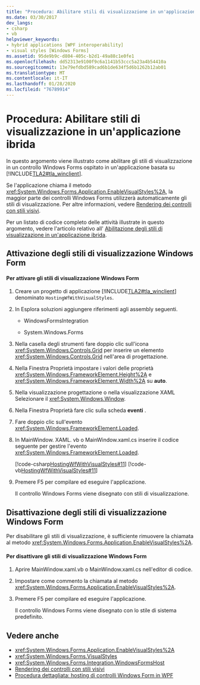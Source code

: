```yaml
---
title: "Procedura: Abilitare stili di visualizzazione in un'applicazione ibrida"
ms.date: 03/30/2017
dev_langs:
- csharp
- vb
helpviewer_keywords:
- hybrid applications [WPF interoperability]
- visual styles [Windows Forms]
ms.assetid: 95de9b9c-d804-405c-b2d1-49a88c1e0fe1
ms.openlocfilehash: dd52313e9100f9c6a1141b53ccc5a23a4b54410a
ms.sourcegitcommit: 13e79efdbd589cad6b1de634f5d6b1262b12ab01
ms.translationtype: MT
ms.contentlocale: it-IT
ms.lasthandoff: 01/28/2020
ms.locfileid: "76789914"
---
```

# <a name="how-to-enable-visual-styles-in-a-hybrid-application"></a>Procedura: Abilitare stili di visualizzazione in un'applicazione ibrida
In questo argomento viene illustrato come abilitare gli stili di visualizzazione in un controllo Windows Forms ospitato in un'applicazione basata su [!INCLUDE[TLA2#tla_winclient](../../../../includes/tla2sharptla-winclient-md.md)].  
  
 Se l'applicazione chiama il metodo <xref:System.Windows.Forms.Application.EnableVisualStyles%2A>, la maggior parte dei controlli Windows Forms utilizzerà automaticamente gli stili di visualizzazione. Per altre informazioni, vedere [Rendering dei controlli con stili visivi](../../winforms/controls/rendering-controls-with-visual-styles.md).  
  
 Per un listato di codice completo delle attività illustrate in questo argomento, vedere l'articolo relativo all' [Abilitazione degli stili di visualizzazione in un'applicazione ibrida](https://go.microsoft.com/fwlink/?LinkID=159986).  
  
## <a name="enabling-windows-forms-visual-styles"></a>Attivazione degli stili di visualizzazione Windows Form  
  
#### <a name="to-enable-windows-forms-visual-styles"></a>Per attivare gli stili di visualizzazione Windows Form  
  
1. Creare un progetto di applicazione [!INCLUDE[TLA2#tla_winclient](../../../../includes/tla2sharptla-winclient-md.md)] denominato `HostingWfWithVisualStyles`.  
  
2. In Esplora soluzioni aggiungere riferimenti agli assembly seguenti.  
  
    - WindowsFormsIntegration  
  
    - System.Windows.Forms  
  
3. Nella casella degli strumenti fare doppio clic sull'icona <xref:System.Windows.Controls.Grid> per inserire un elemento <xref:System.Windows.Controls.Grid> nell'area di progettazione.  
  
4. Nella Finestra Proprietà impostare i valori delle proprietà <xref:System.Windows.FrameworkElement.Height%2A> e <xref:System.Windows.FrameworkElement.Width%2A> su **auto**.  
  
5. Nella visualizzazione progettazione o nella visualizzazione XAML Selezionare il <xref:System.Windows.Window>.  
  
6. Nella Finestra Proprietà fare clic sulla scheda **eventi** .  
  
7. Fare doppio clic sull'evento <xref:System.Windows.FrameworkElement.Loaded>.
  
8. In MainWindow. XAML. vb o MainWindow.xaml.cs inserire il codice seguente per gestire l'evento <xref:System.Windows.FrameworkElement.Loaded>.  
  
     [!code-csharp[HostingWfWithVisualStyles#11](~/samples/snippets/csharp/VS_Snippets_Wpf/HostingWfWithVisualStyles/CSharp/HostingWfWithVisualStyles/Window1.xaml.cs#11)]
     [!code-vb[HostingWfWithVisualStyles#11](~/samples/snippets/visualbasic/VS_Snippets_Wpf/HostingWfWithVisualStyles/VisualBasic/HostingWfWithVisualStyles/Window1.xaml.vb#11)]  
  
9. Premere F5 per compilare ed eseguire l'applicazione.  
  
     Il controllo Windows Forms viene disegnato con stili di visualizzazione.  
  
## <a name="disabling-windows-forms-visual-styles"></a>Disattivazione degli stili di visualizzazione Windows Form  
 Per disabilitare gli stili di visualizzazione, è sufficiente rimuovere la chiamata al metodo <xref:System.Windows.Forms.Application.EnableVisualStyles%2A>.  
  
#### <a name="to-disable-windows-forms-visual-styles"></a>Per disattivare gli stili di visualizzazione Windows Form  
  
1. Aprire MainWindow.xaml.vb o MainWindow.xaml.cs nell'editor di codice.  
  
2. Impostare come commento la chiamata al metodo <xref:System.Windows.Forms.Application.EnableVisualStyles%2A>.  
  
3. Premere F5 per compilare ed eseguire l'applicazione.  
  
     Il controllo Windows Forms viene disegnato con lo stile di sistema predefinito.  
  
## <a name="see-also"></a>Vedere anche

- <xref:System.Windows.Forms.Application.EnableVisualStyles%2A>
- <xref:System.Windows.Forms.VisualStyles>
- <xref:System.Windows.Forms.Integration.WindowsFormsHost>
- [Rendering dei controlli con stili visivi](../../winforms/controls/rendering-controls-with-visual-styles.md)
- [Procedura dettagliata: hosting di controlli Windows Form in WPF](walkthrough-hosting-a-windows-forms-control-in-wpf.md)
